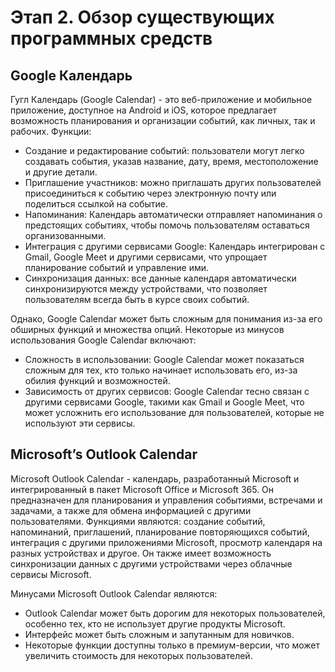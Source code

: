 # Этап 2. Обзор существующих программных средств
## Google Календарь
Гугл Календарь (Google Calendar) - это веб-приложение и мобильное приложение, доступное на Android и iOS, которое предлагает возможность планирования и организации событий, как личных, так и рабочих. Функции:
* Создание и редактирование событий: пользователи могут легко создавать события, указав название, дату, время, местоположение и другие детали.
* Приглашение участников: можно приглашать других пользователей присоединиться к событию через электронную почту или поделиться ссылкой на событие.
* Напоминания: Календарь автоматически отправляет напоминания о предстоящих событиях, чтобы помочь пользователям оставаться организованными.
* Интеграция с другими сервисами Google: Календарь интегрирован с Gmail, Google Meet и другими сервисами, что упрощает планирование событий и управление ими.
* Синхронизация данных: все данные календаря автоматически синхронизируются между устройствами, что позволяет пользователям всегда быть в курсе своих событий.

Однако, Google Calendar может быть сложным для понимания из-за его обширных функций и множества опций. Некоторые из минусов использования Google Calendar включают:
* Сложность в использовании: Google Calendar может показаться сложным для тех, кто только начинает использовать его, из-за обилия функций и возможностей.
* Зависимость от других сервисов: Google Calendar тесно связан с другими сервисами Google, такими как Gmail и Google Meet, что может усложнить его использование для пользователей, которые не используют эти сервисы.

## Microsoft’s Outlook Calendar 
Microsoft Outlook Calendar - календарь, разработанный Microsoft и интегрированный в пакет Microsoft Office и Microsoft 365. Он предназначен для планирования и управления событиями, встречами и задачами, а также для обмена информацией с другими пользователями. Функциями являются: создание событий, напоминаний, приглашений, планирование повторяющихся событий, интеграция с другими приложениями Microsoft, просмотр календаря на разных устройствах и другое. Он также имеет возможность синхронизации данных с другими устройствами через облачные сервисы Microsoft.

Минусами Microsoft Outlook Calendar являются:
* Outlook Calendar может быть дорогим для некоторых пользователей, особенно тех, кто не использует другие продукты Microsoft.
* Интерфейс может быть сложным и запутанным для новичков.
* Некоторые функции доступны только в премиум-версии, что может увеличить стоимость для некоторых пользователей.
